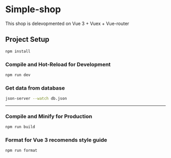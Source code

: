 # Simple-shop

This shop is delevopmented on Vue 3 + Vuex + Vue-router

## Project Setup

```sh
npm install
```

### Compile and Hot-Reload for Development

```sh
npm run dev
```

### Get data from database

```sh
json-server --watch db.json
```

---

### Compile and Minify for Production

```sh
npm run build
```

### Format for Vue 3 recomends style guide

```sh
npm run format
```
